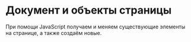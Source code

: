 # Документ и объекты страницы

При помощи JavaScript получаем и меняем существующие элементы на странице, а также создаём новые.